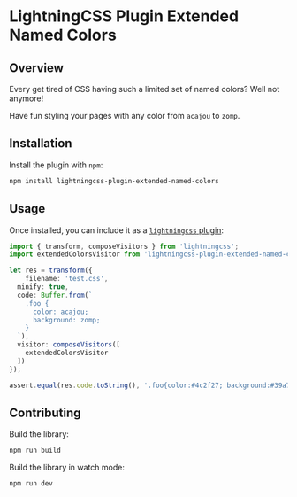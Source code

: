 # LightningCSS Plugin Extended Named Colors

## Overview
Every get tired of CSS having such a limited set of named colors? Well not anymore!

Have fun styling your pages with any color from `acajou` to `zomp`.

## Installation
Install the plugin with `npm`:

```bash
npm install lightningcss-plugin-extended-named-colors
```

## Usage

Once installed, you can include it as a [`lightningcss` plugin](https://lightningcss.dev/transforms.html#using-plugins):

```ts
import { transform, composeVisitors } from 'lightningcss';
import extendedColorsVisitor from 'lightningcss-plugin-extended-named-colors';

let res = transform({
    filename: 'test.css',
  minify: true,
  code: Buffer.from(`
    .foo {
      color: acajou;
      background: zomp;
    }
  `),
  visitor: composeVisitors([
    extendedColorsVisitor
  ])
});

assert.equal(res.code.toString(), '.foo{color:#4c2f27; background:#39a78e}');
```

## Contributing

Build the library:

```bash
npm run build
```

Build the library in watch mode:

```bash
npm run dev
```

